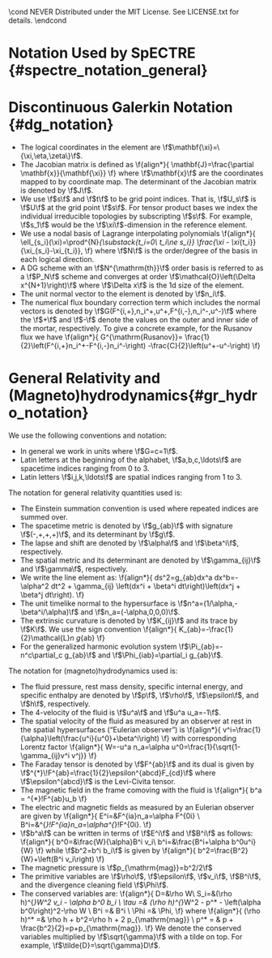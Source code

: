 \cond NEVER
Distributed under the MIT License.
See LICENSE.txt for details.
\endcond
# Notation Used by SpECTRE {#spectre_notation_general}

# Discontinuous Galerkin Notation {#dg_notation}

- The logical coordinates in the element are
  \f$\mathbf{\xi}=\{\xi,\eta,\zeta\}\f$.
- The Jacobian matrix is defined as
  \f{align*}{
      \mathbf{J}=\frac{\partial \mathbf{x}}{\mathbf{\xi}}
  \f}
  where \f$\mathbf{x}\f$ are the coordinates mapped to by coordinate map.
  The determinant of the Jacobian matrix is denoted by \f$J\f$.
- We use \f$s\f$ and \f$t\f$ to be grid point indices. That is, \f$U_s\f$ is
  \f$U\f$ at the grid point \f$s\f$. For tensor product bases we index the
  individual irreducible topologies by subscripting \f$s\f$. For example,
  \f$s_1\f$ would be the \f$\xi\f$-dimension in the reference element.
- We use a nodal basis of Lagrange interpolating polynomials
  \f{align*}{
      \ell_{s_i}(\xi)=\prod^{N}_{\substack{t_i=0\\ t_i\ne s_i}}
      \frac{\xi - \xi_{t_i}}{\xi_{s_i}-\xi_{t_i}},
  \f}
  where \f$N\f$ is the order/degree of the basis in each logical direction.
- A DG scheme with an \f$N^{\mathrm{th}}\f$ order basis is referred to as a
  \f$P_N\f$ scheme and converges at order \f$\mathcal{O}\left(\Delta
  x^{N+1}\right)\f$ where \f$\Delta x\f$ is the 1d size of the element.
- The unit normal vector to the element is denoted by \f$n_i\f$.
- The numerical flux boundary correction term which includes the normal vectors
  is denoted by \f$G(F^{i,+},n_i^+,u^+,F^{i,-},n_i^-,u^-)\f$ where the \f$+\f$
  and \f$-\f$ denote the values on the outer and inner side of the mortar,
  respectively. To give a concrete example, for the Rusanov flux we have
  \f{align*}{
      G^{\mathrm{Rusanov}}=
      \frac{1}{2}\left(F^{i,+}n_i^+-F^{i,-}n_i^-\right)
      -\frac{C}{2}\left(u^+-u^-\right)
  \f}

# General Relativity and (Magneto)hydrodynamics{#gr_hydro_notation}

We use the following conventions and notation:
- In general we work in units where \f$G=c=1\f$.
- Latin letters at the beginning of the alphabet, \f$a,b,c,\ldots\f$ are
  spacetime indices ranging from 0 to 3.
- Latin letters \f$i,j,k,\ldots\f$ are spatial indices ranging from 1 to 3.

The notation for general relativity quantities used is:
- The Einstein summation convention is used where repeated indices are summed
  over.
- The spacetime metric is denoted by \f$g_{ab}\f$ with signature
  \f$(-,+,+,+)\f$, and its determinant by \f$g\f$.
- The lapse and shift are denoted by \f$\alpha\f$ and \f$\beta^i\f$,
  respectively.
- The spatial metric and its determinant are denoted by \f$\gamma_{ij}\f$ and
  \f$\gamma\f$, respectively.
- We write the line element as:
  \f{align*}{
      ds^2=g_{ab}dx^a dx^b=-\alpha^2 dt^2 +
      \gamma_{ij}
      \left(dx^i + \beta^i dt\right)\left(dx^j + \beta^j dt\right).
  \f}
- The unit timelike normal to the hypersurface is
  \f$n^a=(1/\alpha,-\beta^i/\alpha)\f$ and \f$n_a=(-\alpha,0,0,0)\f$.
- The extrinsic curvature is denoted by \f$K_{ij}\f$ and its trace by
  \f$K\f$. We use the sign convention
  \f{align*}{
      K_{ab}=-\frac{1}{2}\mathcal{L}_n g_{ab}
  \f}
- For the generalized harmonic evolution system \f$\Pi_{ab}=-n^c\partial_c
  g_{ab}\f$ and \f$\Phi_{iab}=\partial_i g_{ab}\f$.

The notation for (magneto)hydrodynamics used is:
- The fluid pressure, rest mass density, specific internal energy, and specific
  enthalpy are denoted by \f$p\f$, \f$\rho\f$, \f$\epsilon\f$, and \f$h\f$,
  respectively.
- The 4-velocity of the fluid is \f$u^a\f$ and \f$u^a u_a=-1\f$.
- The spatial velocity of the fluid as measured by an observer at rest in the
  spatial hypersurfaces (“Eulerian observer”) is
  \f{align*}{
      v^i=\frac{1}{\alpha}\left(\frac{u^i}{u^0}+\beta^i\right)
  \f}
  with corresponding Lorentz factor
  \f{align*}{
      W=-u^a n_a=\alpha u^0=\frac{1}{\sqrt{1-\gamma_{ij}v^i v^j}}
  \f}
- The Faraday tensor is denoted by \f$F^{ab}\f$ and its dual is given by
  \f$^{*}\!F^{ab}=\frac{1}{2}\epsilon^{abcd}F_{cd}\f$ where
  \f$\epsilon^{abcd}\f$ is the Levi-Civita tensor.
- The magnetic field in the frame comoving with the fluid is
  \f{align*}{
      b^a = ^{*}\!F^{ab}u_b
  \f}
- The electric and magnetic fields as measured by an Eulerian observer are given
  by
  \f{align*}{
      E^i=&F^{ia}n_a=\alpha F^{0i} \\
      B^i=&^{*}\!F^{ia}n_a=\alpha^{*}\!F^{0i}.
  \f}
- \f$b^a\f$ can be written in terms of \f$E^i\f$ and \f$B^i\f$ as follows:
  \f{align*}{
      b^0=&\frac{W}{\alpha}B^i v_i\\
      b^i=&\frac{B^i+\alpha b^0u^i}{W}
  \f}
  while \f$b^2=b^i b_i\f$ is given by
  \f{align*}{
      b^2=\frac{B^2}{W}+\left(B^i v_i\right)
  \f}
- The magnetic pressure is \f$p_{\mathrm{mag}}=b^2/2\f$
- The primitive variables are \f$\rho\f$, \f$\epsilon\f$, \f$v_i\f$, \f$B^i\f$,
  and the divergence cleaning field \f$\Phi\f$.
- The conserved variables are:
  \f{align*}{
      D=&\rho W\\
      S_i=&(\rho h)^{*}W^2 v_i - \alpha b^0 b_i \\
      \tau =& (\rho h)^{*}W^2 - p^* - \left(\alpha b^0\right)^2-\rho W \\
      B^i =& B^i \\
      \Phi =& \Phi,
  \f}
  where
  \f{align*}{
      (\rho h)^* =& \rho h + b^2=\rho h + 2 p_{\mathrm{mag}} \\
      p^* = & p + \frac{b^2}{2}=p+p_{\mathrm{mag}}.
  \f}
  We denote the conserved variables multiplied by \f$\sqrt{\gamma}\f$ with a
  tilde on top. For example, \f$\tilde{D}=\sqrt{\gamma}D\f$.
